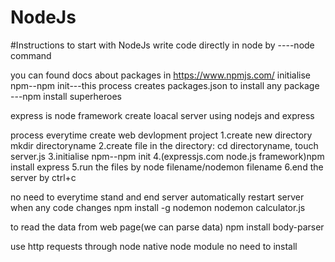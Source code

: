# NodeJs
#Instructions to start with NodeJs
write code directly in node by ----node command

you can found docs about packages in https://www.npmjs.com/
initialise npm--npm init---this process creates packages.json
to install any package ---npm install superheroes

express is node framework
create loacal server using nodejs and express

process everytime create web devlopment project
1.create new directory mkdir directoryname
2.create file in the directory: cd directoryname, touch server.js
3.initialise npm--npm init
4.(expressjs.com node.js framework)npm install express
5.run the files by node filename/nodemon filename
6.end the server by ctrl+c

no need to everytime stand and end server
automatically restart server when any code changes
npm install -g nodemon
nodemon calculator.js

to read the data from web page(we can parse data)
npm install body-parser

use http requests through node
native node module no need to install
